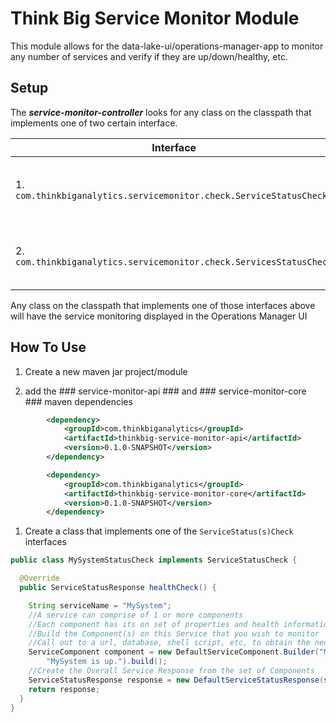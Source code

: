 Think Big Service Monitor Module
==============

This module allows for the data-lake-ui/operations-manager-app to monitor any number of services and verify if they are up/down/healthy, etc.

Setup
-------------

The ***service-monitor-controller*** looks for any class on the classpath that implements one of two certain interface.

| Interface        | Description           | Example Impl |
| --------- | --------- | ----------- |
| 1. `com.thinkbiganalytics.servicemonitor.check.ServiceStatusCheck` | Check and return status for a single service | `com.thinkbiganalytics.servicemonitor.check.PipelineDatabaseServiceStatusCheck` |
| 2. `com.thinkbiganalytics.servicemonitor.check.ServicesStatusCheck` | Check and return status for a multiple services | `com.thinkbiganalytics.servicemonitor.check.AmbariServicesStatusCheck` |

Any class on the classpath that implements one of those interfaces above will have the service monitoring displayed in the Operations Manager UI

How To Use
--------------

1. Create a new maven jar project/module 

1. add the ### service-monitor-api ### and ### service-monitor-core ### maven dependencies

```xml
        <dependency>
            <groupId>com.thinkbiganalytics</groupId>
            <artifactId>thinkbig-service-monitor-api</artifactId>
            <version>0.1.0-SNAPSHOT</version>
        </dependency>

        <dependency>
            <groupId>com.thinkbiganalytics</groupId>
            <artifactId>thinkbig-service-monitor-core</artifactId>
            <version>0.1.0-SNAPSHOT</version>
        </dependency>
```

1. Create a class that implements one of the `ServiceStatus(s)Check` interfaces

```java
public class MySystemStatusCheck implements ServiceStatusCheck {

  @Override
  public ServiceStatusResponse healthCheck() {

    String serviceName = "MySystem";
    //A service can comprise of 1 or more components
    //Each component has its on set of properties and health information
    //Build the Component(s) on this Service that you wish to monitor
    //Call out to a url, database, shell script, etc, to obtain the necessary Health information
    ServiceComponent component = new DefaultServiceComponent.Builder("MySystem Component", ServiceComponent.STATE.UP).message(
        "MySystem is up.").build();
    //Create the Overall Service Response from the set of Components
    ServiceStatusResponse response = new DefaultServiceStatusResponse(serviceName, Arrays.asList(component));
    return response;
  }
}
```

